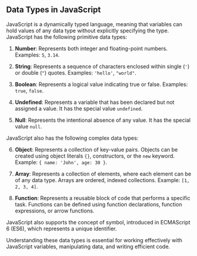 ## Data Types in JavaScript

JavaScript is a dynamically typed language, meaning that variables can hold values of any data type without explicitly specifying the type. JavaScript has the following primitive data types:

1. **Number**: Represents both integer and floating-point numbers. Examples: `5`, `3.14`.

2. **String**: Represents a sequence of characters enclosed within single (`'`) or double (`"`) quotes. Examples: `'hello'`, `"world"`.

3. **Boolean**: Represents a logical value indicating true or false. Examples: `true`, `false`.

4. **Undefined**: Represents a variable that has been declared but not assigned a value. It has the special value `undefined`.

5. **Null**: Represents the intentional absence of any value. It has the special value `null`.

JavaScript also has the following complex data types:

6. **Object**: Represents a collection of key-value pairs. Objects can be created using object literals `{}`, constructors, or the `new` keyword. Example: `{ name: 'John', age: 30 }`.

7. **Array**: Represents a collection of elements, where each element can be of any data type. Arrays are ordered, indexed collections. Example: `[1, 2, 3, 4]`.

8. **Function**: Represents a reusable block of code that performs a specific task. Functions can be defined using function declarations, function expressions, or arrow functions.

JavaScript also supports the concept of symbol, introduced in ECMAScript 6 (ES6), which represents a unique identifier.

Understanding these data types is essential for working effectively with JavaScript variables, manipulating data, and writing efficient code.
